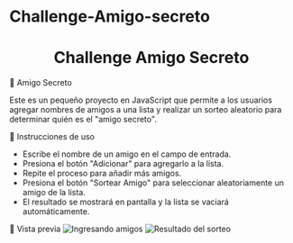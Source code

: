# Challenge-Amigo-secreto
<h1 align="center"> Challenge Amigo Secreto </h1>
🎁 Amigo Secreto

Este es un pequeño proyecto en JavaScript que permite a los usuarios agregar nombres de amigos a una lista y realizar un sorteo aleatorio para determinar quién es el "amigo secreto".

📌 Instrucciones de uso
<ul>

  <li>Escribe el nombre de un amigo en el campo de entrada.</li>
  <li>Presiona el botón "Adicionar" para agregarlo a la lista.</li>
  <li>Repite el proceso para añadir más amigos.</li>
  <li>Presiona el botón "Sortear Amigo" para seleccionar aleatoriamente un amigo de la lista.</li>
  <li>El resultado se mostrará en pantalla y la lista se vaciará automáticamente.</li>
</ul>

🎉 Vista previa
![Ingresando amigos](https://github.com/user-attachments/assets/ffbbab9d-735f-4b6d-b7bd-1494a8e5752b)
![Resultado del sorteo](https://github.com/user-attachments/assets/c47ef48d-25e9-41e4-bc16-0c22c087fc06)
